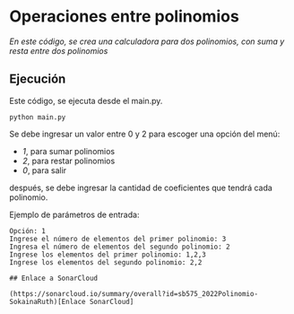 # Operaciones entre polinomios

_En este código, se crea una calculadora para dos polinomios, con suma y resta entre dos polinomios_

## Ejecución

Este código, se ejecuta desde el main.py.

```
python main.py
```
Se debe ingresar un valor entre 0 y 2 para escoger una opción del menú:
- *1*, para sumar polinomios
- *2*, para restar polinomios
- *0*, para salir


después, se debe ingresar la cantidad de coeficientes que tendrá cada polinomio.


Ejemplo de parámetros de entrada:

```
Opción: 1
Ingrese el número de elementos del primer polinomio: 3
Ingresa el número de elementos del segundo polinomio: 2
Ingrese los elementos del primer polinomio: 1,2,3
Ingrese los elementos del segundo polinomio: 2,2

## Enlace a SonarCloud

(https://sonarcloud.io/summary/overall?id=sb575_2022Polinomio-SokainaRuth)[Enlace SonarCloud]

